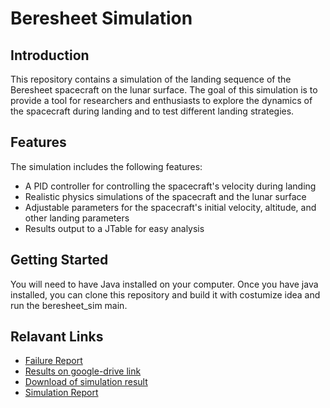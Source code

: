 # Beresheet Simulation

## Introduction
This repository contains a simulation of the landing sequence of the Beresheet spacecraft on the lunar surface. The goal of this simulation is to provide a tool for researchers and enthusiasts to explore the dynamics of the spacecraft during landing and to test different landing strategies.

## Features
The simulation includes the following features:

 * A PID controller for controlling the spacecraft's velocity during landing
 * Realistic physics simulations of the spacecraft and the lunar surface
 * Adjustable parameters for the spacecraft's initial velocity, altitude, and other landing parameters
 * Results output to a JTable for easy analysis

## Getting Started
You will need to have Java installed on your computer. Once you have java installed, you can clone this repository and build it with costumize idea and run the beresheet_sim main.

## Relavant Links
 * [Failure Report](https://github.com/itamarcasspi/Beresheet_sim/blob/main/Report%20Of%20Bereshit%20Landing.md)
 * [Results on google-drive link](https://docs.google.com/spreadsheets/d/1gOPE3HZLxgJkcQ8P-iJC1e1HK9dTiv-TqcUCgw6vCfo/edit#gid=0)
 * [Download of simulation result](https://github.com/itamarcasspi/Beresheet_sim/blob/main/Copy%20of%20Our%20Stimulation%20Result(1).xlsx)
 * [Simulation Report](https://github.com/itamarcasspi/Beresheet_sim/blob/main/RUNDOWN.md)
